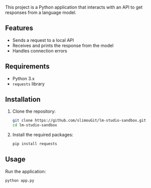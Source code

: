 This project is a Python application that interacts with an API to get responses from a language model.

## Features

- Sends a request to a local API
- Receives and prints the response from the model
- Handles connection errors

## Requirements

- Python 3.x
- `requests` library

## Installation

1. Clone the repository:
    ```sh
    git clone https://github.com/slimouGit/lm-studio-sandbox.git
    cd lm-studio-sandbox
    ```

2. Install the required packages:
    ```sh
    pip install requests
    ```

## Usage

Run the application:
```sh
python app.py
